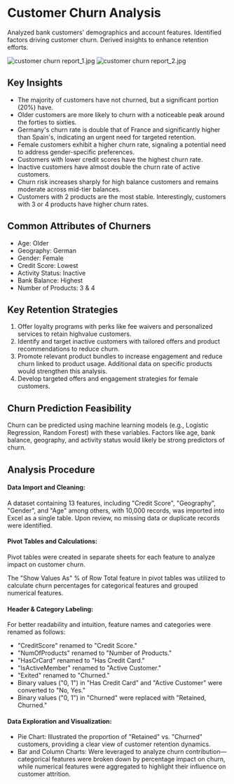# Customer Churn Analysis
Analyzed bank customers' demographics and account features. Identified factors driving customer churn. Derived insights to enhance retention efforts.

![customer churn report_1.jpg](https://github.com/jakejosh6751/Customer-Retention-Analysis/blob/main/customer%20churn%20report_1.jpg)
![customer churn report_2.jpg](https://github.com/jakejosh6751/Customer-Retention-Analysis/blob/main/customer%20churn%20report_2.jpg)

## Key Insights
- The majority of customers have not churned, but a significant portion (20%) have.
- Older customers are more likely to churn with a noticeable peak around the forties to sixties.
- Germany's churn rate is double that of France and significantly higher than Spain's, indicating an urgent need for targeted retention.
- Female customers exhibit a higher churn rate, signaling a potential need to address gender-specific preferences.
- Customers with lower credit scores have the highest churn rate.
- Inactive customers have almost double the churn rate of active customers.
- Churn risk increases sharply for high balance customers and remains moderate across mid-tier balances.
- Customers with 2 products are the most stable. Interestingly, customers with 3 or 4 products have higher churn rates.

## Common Attributes of Churners
- Age: Older
- Geography: German
- Gender: Female
- Credit Score: Lowest
- Activity Status: Inactive
- Bank Balance: Highest
- Number of Products: 3 & 4

## Key Retention Strategies
1. Offer loyalty programs with perks like fee waivers and personalized services to retain highvalue customers.
2. Identify and target inactive customers with tailored offers and product recommendations to reduce churn.
3. Promote relevant product bundles to increase engagement and reduce churn linked to product usage. Additional data on specific products would strengthen this analysis.
4. Develop targeted offers and engagement strategies for female customers.

## Churn Prediction Feasibility
Churn can be predicted using machine learning models (e.g., Logistic Regression, Random Forest) with these variables. Factors like age, bank balance, geography, and activity status would likely be strong predictors of churn.

## Analysis Procedure

#### Data Import and Cleaning:
A dataset containing 13 features, including "Credit Score", "Geography", "Gender", and "Age" among others, with 10,000 records, was imported into Excel as a single table. Upon review, no missing data or duplicate records were identified.

#### Pivot Tables and Calculations:
Pivot tables were created in separate sheets for each feature to analyze impact on customer churn.

The "Show Values As" % of Row Total feature in pivot tables was utilized to calculate churn percentages for categorical features and grouped numerical features.

#### Header & Category Labeling:
For better readability and intuition, feature names and categories were renamed as follows:

- "CreditScore" renamed to "Credit Score."
- "NumOfProducts" renamed to "Number of Products."
- "HasCrCard" renamed to "Has Credit Card."
- "IsActiveMember" renamed to "Active Customer."
- "Exited" renamed to "Churned."
- Binary values ("0, 1") in "Has Credit Card" and "Active Customer" were converted to "No, Yes."
- Binary values ("0, 1") in "Churned" were replaced with "Retained, Churned."

#### Data Exploration and Visualization:
- Pie Chart: Illustrated the proportion of "Retained" vs. "Churned" customers, providing a clear view of customer retention dynamics.
- Bar and Column Charts: Were leveraged to analyze churn contribution—categorical features were broken down by percentage impact on churn, while numerical features were aggregated to highlight their influence on customer attrition.
